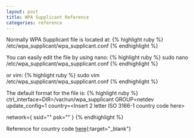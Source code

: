 ```yaml
---
layout: post  
title: WPA Supplicant Reference
categories: reference
---
```


Normally WPA Supplicant file is located at:
{% highlight ruby %}
/etc/wpa_supplicant/wpa_supplicant.conf
{% endhighlight %}

You can easily edit the file by using nano:
{% highlight ruby %}
sudo nano /etc/wpa_supplicant/wpa_supplicant.conf
{% endhighlight %}

or vim:
{% highlight ruby %}
sudo vim /etc/wpa_supplicant/wpa_supplicant.conf
{% endhighlight %}

The default format for the file is:
{% highlight ruby %}
ctrl_interface=DIR=/var/run/wpa_supplicant GROUP=netdev
update_config=1
country=<Insert 2 letter ISO 3166-1 country code here>

network={
 ssid="<Name of your wireless LAN>"
 psk="<Password for your wireless LAN>"
}
{% endhighlight %}

Reference for country code [here](https://en.wikipedia.org/wiki/ISO_3166-1){:target="_blank"}




